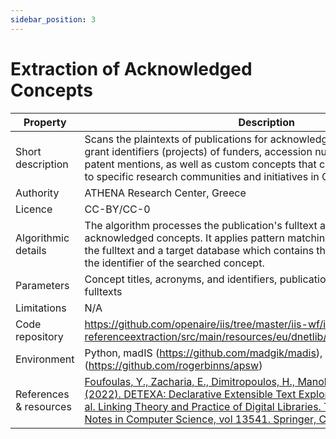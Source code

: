```yaml
---
sidebar_position: 3
---
```


# Extraction of Acknowledged Concepts

| Property  | Description |
| --- | --- |
| Short description  | Scans the plaintexts of publications for acknowledged concepts, including grant identifiers (projects) of funders, accession numbers of bioetities, EPO patent mentions, as well as custom concepts that can link research objects to specific research communities and initiatives in OpenAIRE. |
| Authority  | ATHENA Research Center, Greece |
| Licence  | CC-BY/CC-0  |
| Algorithmic details | The algorithm processes the publication's fulltext and extracts references to acknowledged concepts. It applies pattern matching and string join between the fulltext and a target database which contains the title, the acronym and the identifier of the searched concept. |
| Parameters | Concept titles, acronyms, and identifiers, publication's identifiers and fulltexts |
| Limitations | N/A |
| Code repository | https://github.com/openaire/iis/tree/master/iis-wf/iis-wf-referenceextraction/src/main/resources/eu/dnetlib/iis/wf/referenceextraction |
| Environment | Python, madIS (https://github.com/madgik/madis), APSW (https://github.com/rogerbinns/apsw) |
| References & resources | [Foufoulas, Y., Zacharia, E., Dimitropoulos, H., Manola, N., Ioannidis, Y. (2022). DETEXA: Declarative Extensible Text Exploration and Analysis. In: , et al. Linking Theory and Practice of Digital Libraries. TPDL 2022. Lecture Notes in Computer Science, vol 13541. Springer, Cham.](https://doi.org/10.1007/978-3-031-16802-4_9) |






